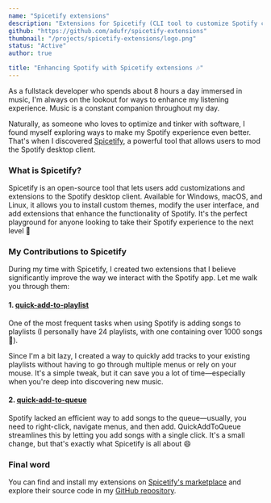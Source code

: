 ```yaml
---
name: "Spicetify extensions"
description: "Extensions for Spicetify (CLI tool to customize Spotify client)"
github: "https://github.com/adufr/spicetify-extensions"
thumbnail: "/projects/spicetify-extensions/logo.png"
status: "Active"
author: true

title: "Enhancing Spotify with Spicetify extensions 🎶"
---
```


As a fullstack developer who spends about 8 hours a day immersed in music, I'm always on the lookout for ways to enhance my listening experience. Music is a constant companion throughout my day.

Naturally, as someone who loves to optimize and tinker with software, I found myself exploring ways to make my Spotify experience even better. That's when I discovered [Spicetify](https://spicetify.app/), a powerful tool that allows users to mod the Spotify desktop client.

### What is Spicetify?
Spicetify is an open-source tool that lets users add customizations and extensions to the Spotify desktop client. Available for Windows, macOS, and Linux, it allows you to install custom themes, modify the user interface, and add extensions that enhance the functionality of Spotify. It's the perfect playground for anyone looking to take their Spotify experience to the next level 🚀

### My Contributions to Spicetify
During my time with Spicetify, I created two extensions that I believe significantly improve the way we interact with the Spotify app. Let me walk you through them:

#### 1. [quick-add-to-playlist](https://github.com/adufr/spicetify-extensions#1-quick-add-to-playlist)
One of the most frequent tasks when using Spotify is adding songs to playlists (I personally have 24 playlists, with one containing over 1000 songs 🤯).

Since I'm a bit lazy, I created a way to quickly add tracks to your existing playlists without having to go through multiple menus or rely on your mouse. It's a simple tweak, but it can save you a lot of time—especially when you're deep into discovering new music.

#### 2. [quick-add-to-queue](https://github.com/adufr/spicetify-extensions#2-quick-add-to-queue)
Spotify lacked an efficient way to add songs to the queue—usually, you need to right-click, navigate menus, and then add. QuickAddToQueue streamlines this by letting you add songs with a single click. It's a small change, but that's exactly what Spicetify is all about 😄

### Final word
You can find and install my extensions on [Spicetify's marketplace](https://github.com/spicetify/marketplace) and explore their source code in my [GitHub repository](https://github.com/adufr/spicetify-extensions).
